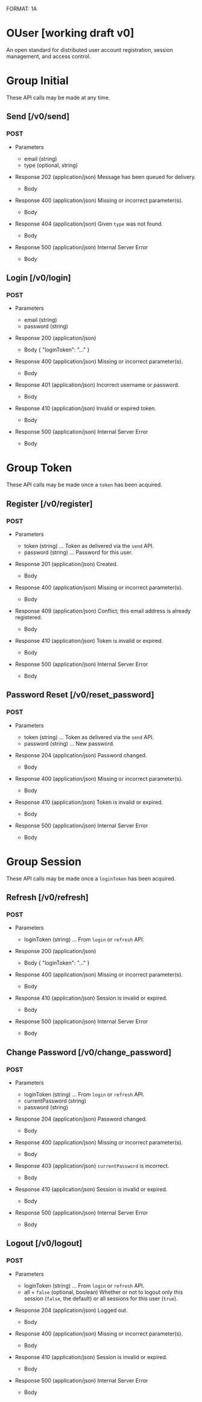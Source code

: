 FORMAT: 1A

# OUser [working draft v0]

An open standard for distributed user account registration, session management, and access control.

# Group Initial

These API calls may be made at any time.

## Send [/v0/send]
### POST
+ Parameters
	+ email (string)
	+ type (optional, string)

+ Response 202 (application/json)
Message has been queued for delivery.
	+ Body

+ Response 400 (application/json)
Missing or incorrect parameter(s).
	+ Body

+ Response 404 (application/json)
Given `type` was not found.
	+ Body

+ Response 500 (application/json)
Internal Server Error
	+ Body

## Login [/v0/login]
### POST
+ Parameters
	+ email (string)
	+ password (string)

+ Response 200 (application/json)
	+ Body
			{
				"loginToken": "..."
			}

+ Response 400 (application/json)
Missing or incorrect parameter(s).
	+ Body

+ Response 401 (application/json)
Incorrect username or password.
	+ Body

+ Response 410 (application/json)
Invalid or expired token.
	+ Body

+ Response 500 (application/json)
Internal Server Error
	+ Body


# Group Token

These API calls may be made once a `token` has been acquired.

## Register [/v0/register]
### POST
+ Parameters
	+ token (string) ... Token as delivered via the `send` API.
	+ password (string) ... Password for this user.

+ Response 201 (application/json)
Created.
	+ Body

+ Response 400 (application/json)
Missing or incorrect parameter(s).
	+ Body

+ Response 409 (application/json)
Conflict; this email address is already registered.
	+ Body

+ Response 410 (application/json)
Token is invalid or expired.
	+ Body

+ Response 500 (application/json)
Internal Server Error
	+ Body

## Password Reset [/v0/reset_password]
### POST
+ Parameters
	+ token (string) ... Token as delivered via the `send` API.
	+ password (string) ... New password.

+ Response 204 (application/json)
Password changed.
	+ Body

+ Response 400 (application/json)
Missing or incorrect parameter(s).
	+ Body

+ Response 410 (application/json)
Token is invalid or expired.
	+ Body

+ Response 500 (application/json)
Internal Server Error
	+ Body


# Group Session

These API calls may be made once a `loginToken` has been acquired.

## Refresh [/v0/refresh]
### POST
+ Parameters
	+ loginToken (string) ... From `login` or `refresh` API.

+ Response 200 (application/json)
	+ Body
			{
				"loginToken": "..."
			}

+ Response 400 (application/json)
Missing or incorrect parameter(s).
	+ Body

+ Response 410 (application/json)
Session is invalid or expired.
	+ Body

+ Response 500 (application/json)
Internal Server Error
	+ Body

## Change Password [/v0/change_password]
### POST
+ Parameters
	+ loginToken (string) ... From `login` or `refresh` API.
	+ currentPassword (string)
	+ password (string)

+ Response 204 (application/json)
Password changed.
	+ Body

+ Response 400 (application/json)
Missing or incorrect parameter(s).
	+ Body

+ Response 403 (application/json)
`currentPassword` is incorrect.
	+ Body

+ Response 410 (application/json)
Session is invalid or expired.
	+ Body

+ Response 500 (application/json)
Internal Server Error
	+ Body

## Logout [/v0/logout]
### POST
+ Parameters
	+ loginToken (string) ... From `login` or `refresh` API.
	+ all = `false` (optional, boolean)
		Whether or not to logout only this session (`false`, the default) or all sessions for this user (`true`).

+ Response 204 (application/json)
Logged out.
	+ Body

+ Response 400 (application/json)
Missing or incorrect parameter(s).
	+ Body

+ Response 410 (application/json)
Session is invalid or expired.
	+ Body

+ Response 500 (application/json)
Internal Server Error
	+ Body
